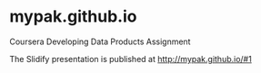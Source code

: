 # mypak.github.io

Coursera Developing Data Products Assignment

The Slidify presentation is published at 
http://mypak.github.io/#1
